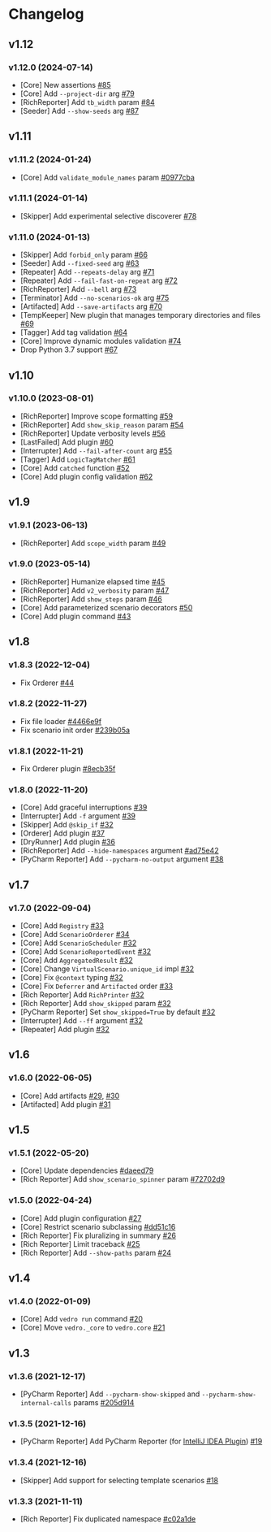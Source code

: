 # Changelog

## v1.12

### v1.12.0 (2024-07-14)

- [Core] New assertions [#85](https://github.com/vedro-universe/vedro/pull/85)
- [Core] Add `--project-dir` arg [#79](https://github.com/vedro-universe/vedro/pull/79)
- [RichReporter] Add `tb_width` param  [#84](https://github.com/vedro-universe/vedro/pull/84)
- [Seeder] Add `--show-seeds` arg [#87](https://github.com/vedro-universe/vedro/pull/87)

## v1.11

### v1.11.2 (2024-01-24)

- [Core] Add `validate_module_names` param [#0977cba](https://github.com/vedro-universe/vedro/commit/0977cba4e1f1fd4963dc0150abfb08f5d1b43dc9)

### v1.11.1 (2024-01-14)

- [Skipper] Add experimental selective discoverer [#78](https://github.com/vedro-universe/vedro/pull/78)

### v1.11.0 (2024-01-13)

- [Skipper] Add `forbid_only` param [#66](https://github.com/vedro-universe/vedro/pull/66)
- [Seeder] Add `--fixed-seed` arg [#63](https://github.com/vedro-universe/vedro/pull/63)
- [Repeater] Add `--repeats-delay` arg [#71](https://github.com/vedro-universe/vedro/pull/71)
- [Repeater] Add `--fail-fast-on-repeat` arg [#72](https://github.com/vedro-universe/vedro/pull/72)
- [RichReporter] Add `--bell` arg [#73](https://github.com/vedro-universe/vedro/pull/73)
- [Terminator] Add `--no-scenarios-ok` arg [#75](https://github.com/vedro-universe/vedro/pull/75)
- [Artifacted] Add `--save-artifacts` arg [#70](https://github.com/vedro-universe/vedro/pull/70)
- [TempKeeper] New plugin that manages temporary directories and files [#69](https://github.com/vedro-universe/vedro/pull/69)
- [Tagger] Add tag validation [#64](https://github.com/vedro-universe/vedro/pull/64)
- [Core] Improve dynamic modules validation [#74](https://github.com/vedro-universe/vedro/pull/74)
- Drop Python 3.7 support [#67](https://github.com/vedro-universe/vedro/pull/67)

## v1.10

### v1.10.0 (2023-08-01)

- [RichReporter] Improve scope formatting [#59](https://github.com/vedro-universe/vedro/pull/59)
- [RichReporter] Add `show_skip_reason` param [#54](https://github.com/vedro-universe/vedro/pull/54)
- [RichReporter] Update verbosity levels [#56](https://github.com/vedro-universe/vedro/pull/56)
- [LastFailed] Add plugin [#60](https://github.com/vedro-universe/vedro/pull/60)
- [Interrupter] Add `--fail-after-count` arg [#55](https://github.com/vedro-universe/vedro/pull/55)
- [Tagger] Add `LogicTagMatcher` [#61](https://github.com/vedro-universe/vedro/pull/61)
- [Core] Add `catched` function [#52](https://github.com/vedro-universe/vedro/pull/52)
- [Core] Add plugin config validation [#62](https://github.com/vedro-universe/vedro/pull/62)

## v1.9

### v1.9.1 (2023-06-13)

- [RichReporter] Add `scope_width` param [#49](https://github.com/vedro-universe/vedro/pull/49)

### v1.9.0 (2023-05-14)

- [RichReporter] Humanize elapsed time [#45](https://github.com/vedro-universe/vedro/pull/45)
- [RichReporter] Add `v2_verbosity` param [#47](https://github.com/vedro-universe/vedro/pull/47)
- [RichReporter] Add `show_steps` param [#46](https://github.com/vedro-universe/vedro/pull/46)
- [Core] Add parameterized scenario decorators [#50](https://github.com/vedro-universe/vedro/pull/50)
- [Core] Add plugin command [#43](https://github.com/vedro-universe/vedro/pull/43)

## v1.8

### v1.8.3 (2022-12-04)

- Fix Orderer [#44](https://github.com/vedro-universe/vedro/pull/44)

### v1.8.2 (2022-11-27)

- Fix file loader [#4466e9f](https://github.com/vedro-universe/vedro/commit/4466e9f0b3bb036f836851fb22e754022fb8c795)
- Fix scenario init order [#239b05a](https://github.com/vedro-universe/vedro/commit/239b05a40847ce51306b991064cfd812f8db9bbb)

### v1.8.1 (2022-11-21)

- Fix Orderer plugin [#8ecb35f](https://github.com/vedro-universe/vedro/commit/8ecb35f44ae54ef343e38c21238ede24dcc91545)

### v1.8.0 (2022-11-20)

- [Core] Add graceful interruptions [#39](https://github.com/vedro-universe/vedro/pull/39)
- [Interrupter] Add `-f` argument [#39](https://github.com/vedro-universe/vedro/pull/39)
- [Skipper] Add `@skip_if` [#32](https://github.com/vedro-universe/vedro/pull/42)
- [Orderer] Add plugin [#37](https://github.com/vedro-universe/vedro/pull/37)
- [DryRunner] Add plugin [#36](https://github.com/vedro-universe/vedro/pull/36)
- [RichReporter] Add `--hide-namespaces` argument [#ad75e42](https://github.com/vedro-universe/vedro/commit/ad75e42a71d032669da61e14b4eccf3119261683)
- [PyCharm Reporter] Add `--pycharm-no-output` argument [#38](https://github.com/vedro-universe/vedro/pull/38)


## v1.7

### v1.7.0 (2022-09-04)

- [Core] Add `Registry` [#33](https://github.com/vedro-universe/vedro/pull/33)
- [Core] Add `ScenarioOrderer` [#34](https://github.com/vedro-universe/vedro/pull/34)
- [Core] Add `ScenarioScheduler` [#32](https://github.com/vedro-universe/vedro/pull/32)
- [Core] Add `ScenarioReportedEvent` [#32](https://github.com/vedro-universe/vedro/pull/32)
- [Core] Add `AggregatedResult` [#32](https://github.com/vedro-universe/vedro/pull/32)
- [Core] Change `VirtualScenario.unique_id` impl [#32](https://github.com/vedro-universe/vedro/pull/32)
- [Core] Fix `@context` typing [#32](https://github.com/vedro-universe/vedro/pull/32)
- [Core] Fix `Deferrer` and `Artifacted` order [#33](https://github.com/vedro-universe/vedro/pull/33)
- [Rich Reporter] Add `RichPrinter` [#32](https://github.com/vedro-universe/vedro/pull/32)
- [Rich Reporter] Add `show_skipped` param [#32](https://github.com/vedro-universe/vedro/pull/32)
- [PyCharm Reporter] Set `show_skipped=True` by default [#32](https://github.com/vedro-universe/vedro/pull/32)
- [Interrupter] Add `--ff` argument [#32](https://github.com/vedro-universe/vedro/pull/32)
- [Repeater] Add plugin [#32](https://github.com/vedro-universe/vedro/pull/32)


## v1.6

### v1.6.0 (2022-06-05)

- [Core] Add artifacts [#29](https://github.com/vedro-universe/vedro/pull/29), [#30](https://github.com/vedro-universe/vedro/pull/30)
- [Artifacted] Add plugin [#31](https://github.com/vedro-universe/vedro/pull/31)


## v1.5

### v1.5.1 (2022-05-20)

- [Core] Update dependencies [#daeed79](https://github.com/vedro-universe/vedro/commit/daeed79e61b475e63c9df74b92460246b83605e6)
- [Rich Reporter] Add `show_scenario_spinner` param [#72702d9](https://github.com/vedro-universe/vedro/commit/72702d9270cdac3c3efb1140a9e70e95d337b585)

### v1.5.0 (2022-04-24)

- [Core] Add plugin configuration [#27](https://github.com/vedro-universe/vedro/pull/27)
- [Core] Restrict scenario subclassing [#dd51c16](https://github.com/vedro-universe/vedro/commit/dd51c16400993d0fe1fd34bba57edff710ac2638)
- [Rich Reporter] Fix pluralizing in summary [#26](https://github.com/vedro-universe/vedro/pull/26)
- [Rich Reporter] Limit traceback [#25](https://github.com/vedro-universe/vedro/pull/25)
- [Rich Reporter] Add `--show-paths` param [#24](https://github.com/vedro-universe/vedro/pull/24)


## v1.4

### v1.4.0 (2022-01-09)

- [Core] Add `vedro run` command [#20](https://github.com/vedro-universe/vedro/pull/20)
- [Core] Move `vedro._core` to `vedro.core` [#21](https://github.com/vedro-universe/vedro/pull/21)


## v1.3

### v1.3.6 (2021-12-17)

- [PyCharm Reporter] Add `--pycharm-show-skipped` and `--pycharm-show-internal-calls` params [#205d914](https://github.com/vedro-universe/vedro/commit/205d9140caefc6d10781043cf78f42ab7c226966)

### v1.3.5 (2021-12-16)

- [PyCharm Reporter] Add PyCharm Reporter (for [IntelliJ IDEA Plugin](https://plugins.jetbrains.com/plugin/18227-vedro)) [#19](https://github.com/vedro-universe/vedro/pull/19)

### v1.3.4 (2021-12-16)

- [Skipper] Add support for selecting template scenarios [#18](https://github.com/vedro-universe/vedro/pull/18)

### v1.3.3 (2021-11-11)

- [Rich Reporter] Fix duplicated namespace [#c02a1de](https://github.com/vedro-universe/vedro/commit/c02a1de6a4626a39fb3653ff3f204dceec5430e9)
